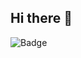 ## Hi there 👋
![Badge](https://hitscounter.dev/api/hit?url=https%3A%2F%2Fgithub.com%2F11iu&label=Visitors%3A+&icon=forward-fill&color=%230a58ca&message=&style=for-the-badge&tz=UTC)

